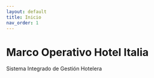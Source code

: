 ```yaml
---
layout: default
title: Inicio
nav_order: 1
---
```


# Marco Operativo Hotel Italia

Sistema Integrado de Gestión Hotelera